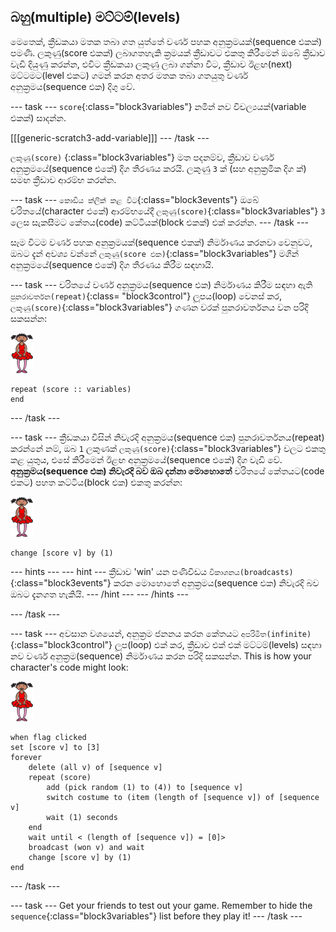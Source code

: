 ## බහු(multiple) මට්ටම්(levels)

මෙතෙක්, ක්‍රීඩකයා මතක තබා ගත යුත්තේ වර්ණ පහක අනුක්‍රමයක්(sequence එකක්) පමණි. ලකුණු(score එකක්) ලබාගතහැකි ක්‍රමයක් ක්‍රීඩාවට එකතු කිරීමෙන් ඔබේ ක්‍රීඩාව වැඩි දියුණු කරන්න, එවිට ක්‍රීඩකයා ලකුණු ලබා ගන්නා විට, ක්‍රීඩාව ඊළඟ(next) මට්ටමට(level එකට) ගමන් කරන අතර මතක තබා ගතයුතු වර්ණ අනුක්‍රමය(sequence එක) දිගු වේ.

\--- task \--- `score`{:class="block3variables"} නමින් නව විචල්‍යයක්(variable එකක්) සාදන්න.

[[[generic-scratch3-add-variable]]] \--- /task \---

`ලකුණු(score)` {:class="block3variables"} මත පදනම්ව, ක්‍රීඩාව වර්ණ අනුක්‍රමයේ(sequence එකේ) දිග තීරණය කරයි. ලකුණු `3` ක් (සහ අනුක්‍රමික දිග ක්) සමඟ ක්‍රීඩාව ආරම්භ කරන්න. 

\--- task \--- `කොඩිය ක්ලික් කළ විට`{:class="block3events"} ඔබේ චරිතයේ(character එකේ) ආරම්භයේදී `ලකුණු(score)`{:class="block3variables"} `3` ලෙස සැකසීමට කේතය(code) කට්ටියක්(block එකක්) එක් කරන්න. \--- /task \---

සෑම විටම වර්ණ පහක අනුක්‍රමයක්(sequence එකක්) නිර්මාණය කරනවා වෙනුවට, ඔබට දැන් අවශ්‍ය වන්නේ `ලකුණු(score එක)`{:class="block3variables"} මගින් අනුක්‍රමයේ(sequence එකේ) දිග තීරණය කිරීම සඳහායි.

\--- task \--- චරිතයේ වර්ණ අනුක්‍රමය(sequence එක) නිර්මාණය කිරීම සඳහා ඇති `පුනරාවර්තන(repeat)`{:class= "block3control"} ලූපය(loop) වෙනස් කර, `ලකුණු(score)`{:class="block3variables"} ගණන වරක් පුනරාවර්තනය වන පරිදි සකසන්න:

![sprite](images/ballerina.png)

```blocks3
repeat (score :: variables) 
end
```

\--- /task \---

\--- task \--- ක්‍රීඩකයා විසින් නිවැරදි අනුක්‍රමය(sequence එක) පුනරාවර්තනය(repeat) කරන්නේ නම්, ඔබ `1` ලකුණක් `ලකුණු(score)`{:class="block3variables"} වලට එකතු කළ යුතුය, එසේ කිරීමෙන් ඊළඟ අනුක්‍රමයේ(sequence එකේ) දිග වැඩි වේ. **අනුක්‍රමය(sequence එක) නිවැරදි බව ඔබ දන්නා මොහොතේ** චරිතයේ කේතයට(code එකට) පහත කට්ටිය(block එක) එකතු කරන්න:

![sprite](images/ballerina.png)

```blocks3
change [score v] by (1)
```

\--- hints \--- \--- hint \--- ක්‍රීඩාව 'win' යන පණිවිඩය `විකාශනය(broadcasts)` {:class="block3events"} කරන මොහොතේ අනුක්‍රමය(sequence එක) නිවැරදි බව ඔබට දැනගත හැකියි. \--- /hint \--- \--- /hints \---

\--- /task \---

\--- task \--- අවසාන වශයෙන්, අනුක්‍රම ජනනය කරන කේතයට `අපරිමිත(infinite)`{:class="block3control"} ලූප(loop) එක් කර, ක්‍රීඩාව එක් එක් මට්ටම්(levels) සඳහා නව වර්ණ අනුක්‍රම(sequence) නිර්මාණය කරන පරිදි සකසන්න. This is how your character's code might look:

![ballerina](images/ballerina.png)

```blocks3
when flag clicked
set [score v] to [3]
forever
    delete (all v) of [sequence v]
    repeat (score)
        add (pick random (1) to (4)) to [sequence v]
        switch costume to (item (length of [sequence v]) of [sequence v]
        wait (1) seconds
    end
    wait until < (length of [sequence v]) = [0]>
    broadcast (won v) and wait
    change [score v] by (1)
end
```

\--- /task \---

\--- task \--- Get your friends to test out your game. Remember to hide the `sequence`{:class="block3variables"} list before they play it! \--- /task \---